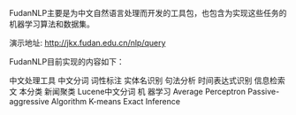 FudanNLP主要是为中文自然语言处理而开发的工具包，也包含为实现这些任务的机器学习算法和数据集。

演示地址: http://jkx.fudan.edu.cn/nlp/query

FudanNLP目前实现的内容如下：

中文处理工具
    中文分词
    词性标注
    实体名识别
    句法分析
    时间表达式识别
信息检索
    文 本分类
    新闻聚类
    Lucene中文分词
机 器学习
    Average Perceptron
    Passive-aggressive Algorithm
    K-means
    Exact Inference